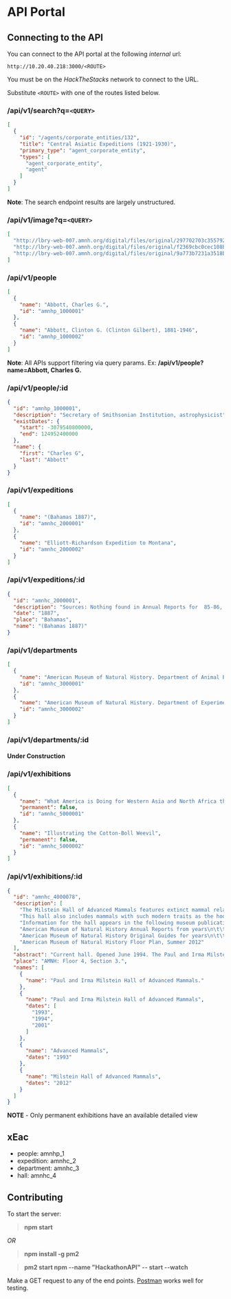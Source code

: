 # API Portal

## Connecting to the API

You can connect to the API portal at the following *internal* url:

    http://10.20.40.218:3000/<ROUTE>

You must be on the *HackTheStacks* network to connect to the URL.

Substitute `<ROUTE>` with one of the routes listed below.

### /api/v1/search?q=`<QUERY>`
```json
[
  {
    "id": "/agents/corporate_entities/132",
    "title": "Central Asiatic Expeditions (1921-1930)",
    "primary_type": "agent_corporate_entity",
    "types": [
      "agent_corporate_entity",
      "agent"
    ]
  }
]
```
**Note**: The search endpoint results are largely unstructured.

### /api/v1/image?q=`<QUERY>`
```json
[
  "http://lbry-web-007.amnh.org/digital/files/original/297702703c355792da5aee71b242bac8.jpg",
  "http://lbry-web-007.amnh.org/digital/files/original/f2369cbc0cec108b08c2e3d9ea3c8bff.jpg",
  "http://lbry-web-007.amnh.org/digital/files/original/9a773b7231a3518bbef778d75702fdeb.jpg",
]
```

### /api/v1/people
```json
[
  {
    "name": "Abbott, Charles G.",
    "id": "amnhp_1000001"
  },
  {
    "name": "Abbott, Clinton G. (Clinton Gilbert), 1881-1946",
    "id": "amnhp_1000002"
  }
]
```
**Note**: All APIs support filtering via query params. Ex:
**/api/v1/people?name=Abbott, Charles G.**

### /api/v1/people/:id
```json
{
  "id": "amnhp_1000001",
  "description": "Secretary of Smithsonian Institution, astrophysicist",
  "existDates": {
    "start": -3079540800000,
    "end": 124952400000
  },
  "name": {
    "first": "Charles G",
    "last": "Abbott"
  }
}
```

### /api/v1/expeditions
```json
[
  {
    "name": "(Bahamas 1887)",
    "id": "amnhc_2000001"
  },
  {
    "name": "Elliott-Richardson Expedition to Montana",
    "id": "amnhc_2000002"
  }
]
```

### /api/v1/expeditions/:id
```json
{
  "id": "amnhc_2000001",
  "description": "Sources: Nothing found in Annual Reports for  85-86, 86-87, 87-88; nor in Library Exped. Vertical files.  Only reference is in this spreadsheet",
  "date": "1887",
  "place": "Bahamas",
  "name": "(Bahamas 1887)"
}
```

### /api/v1/departments
```json
[
  {
    "name": "American Museum of Natural History. Department of Animal Behavior",
    "id": "amnhc_3000001"
  },
  {
    "name": "American Museum of Natural History. Department of Experimental Biology",
    "id": "amnhc_3000002"
  }
]
```

### /api/v1/departments/:id
#### Under Construction

### /api/v1/exhibitions
```json
[
  {
    "name": "What America is Doing for Western Asia and North Africa through the Syrian Protestant College",
    "permanent": false,
    "id": "amnhc_5000001"
  },
  {
    "name": "Illustrating the Cotton-Boll Weevil",
    "permanent": false,
    "id": "amnhc_5000002"
  }
]
```

### /api/v1/exhibitions/:id
```json
{
  "id": "amnhc_4000078",
  "description": [
    "The Milstein Hall of Advanced Mammals features extinct mammal relatives such as mammoths, mastodons, saber-toothed cats, camels, and giant ground sloths, which roamed North America until about 10,000 years ago. These species became extinct, possibly due to climate changes at the end of the last ice age, hunting by humans, and infectious disease.",
    "This hall also includes mammals with such modern traits as the hoof, a stirrup-shaped ear bone, and eye sockets near the snout, as well as traits found in primitive mammals: the synapsid opening in the skull, three middle ear bones, and the placenta. Among the animals represented are bats, rodents, rabbits, cats, seals, bears, primates, deer, horses, whales, and elephants. (source: AMNH website, accessed October 18, 2016)",
    "Information for the hall appears in the following museum publications:",
    "American Museum of Natural History Annual Reports from years\n\t\t\t\t\t1993 (page 81); 1994 (page 5)",
    "American Museum of Natural History Original Guides for years\n\t\t\t\t\t1993 (page 50); \n\t\t\t\t\t2001 (page 50)",
    "American Museum of Natural History Floor Plan, Summer 2012"
  ],
  "abstract": "Current hall. Opened June 1994. The Paul and Irma Milstein Hall of Advanced Mammals is one of two halls in the Lila Acheson Wallace Wing of Mammals and Their Extinct Relatives, which together tell of the great diversification and sudden extinctions of this group of animals. The roots of the mammalian line reach back almost 300 million years, but the mammals featured in this hall, including both primitive and advanced species, arose after the extinction of the non-avian dinosaurs.",
  "place": "AMNH: Floor 4, Section 3.",
  "names": [
    {
      "name": "Paul and Irma Milstein Hall of Advanced Mammals."
    },
    {
      "name": "Paul and Irma Milstein Hall of Advanced Mammals",
      "dates": [
        "1993",
        "1994",
        "2001"
      ]
    },
    {
      "name": "Advanced Mammals",
      "dates": "1993"
    },
    {
      "name": "Milstein Hall of Advanced Mammals",
      "dates": "2012"
    }
  ]
}
```
**NOTE** - Only permanent exhibitions have an available detailed view

## xEac

- people: amnhp_1
- expedition: amnhc_2
- department: amnhc_3
- hall: amnhc_4

## Contributing
To start the server:

> **npm start**

*OR*

> **npm install -g pm2**

> **pm2 start npm --name "HackathonAPI" -- start --watch**

Make a GET request to any of the end points.
[Postman](https://www.getpostman.com/) works well for testing.


